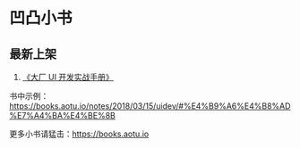 # 凹凸小书

## 最新上架

1. [《大厂 UI 开发实战手册》](https://juejin.im/book/5a7bfe595188257a7349b52a)

  书中示例：https://books.aotu.io/notes/2018/03/15/uidev/#%E4%B9%A6%E4%B8%AD%E7%A4%BA%E4%BE%8B

更多小书请猛击：https://books.aotu.io
